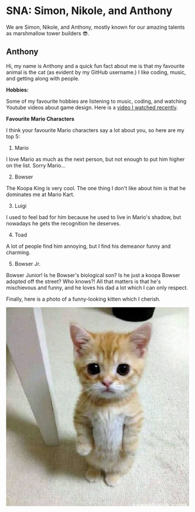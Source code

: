 # SNA: Simon, Nikole, and Anthony

We are Simon, Nikole, and Anthony, mostly known for our amazing talents as marshmallow tower builders 😎.

## Anthony

Hi, my name is Anthony and a quick fun fact about me is that my favourite animal is the cat (as evident by my GitHub username.) I like coding, music, and getting along with people.

**Hobbies:**

Some of my favourite hobbies are listening to music, coding, and watching Youtube videos about game design. Here is a [video I watched recently](https://www.youtube.com/watch?v=HaOfb8FRfmE).

**Favourite Mario Characters**

I think your favourite Mario characters say a lot about you, so here are my top 5:

1. Mario

I love Mario as much as the next person, but not enough to put him higher on the list. Sorry Mario...

2. Bowser

The Koopa King is very cool. The one thing I don't like about him is that he dominates me at Mario Kart.

3. Luigi

I used to feel bad for him because he used to live in Mario's shadow, but nowadays he gets the recognition he deserves.

4. Toad

A lot of people find him annoying, but I find his demeanor funny and charming.

5. Bowser Jr.

Bowser Junior! Is he Bowser's biological son? Is he just a koopa Bowser adopted off the street? Who knows?! All that matters is that he's mischievous and funny, and he loves his dad a lot which I can only respect.

Finally, here is a photo of a funny-looking kitten which I cherish.

![Image of a Funny Kitten](images/funny_cat.jpg)